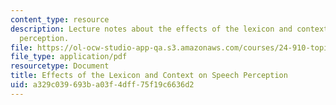 ```yaml
---
content_type: resource
description: Lecture notes about the effects of the lexicon and context on speech
  perception.
file: https://ol-ocw-studio-app-qa.s3.amazonaws.com/courses/24-910-topics-in-linguistic-theory-laboratory-phonology-spring-2007/a329c039693ba03f4dff75f19c6636d2_lec9_2_neighbor.pdf
file_type: application/pdf
resourcetype: Document
title: Effects of the Lexicon and Context on Speech Perception
uid: a329c039-693b-a03f-4dff-75f19c6636d2
---
```

